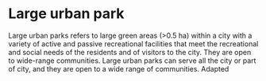 # Large urban park
Large urban parks refers to large green areas (>0.5 ha) within a city with a variety of active and passive recreational facilities that meet the recreational and social needs of the residents and of visitors to the city. They are open to wide-range communities. Large urban parks can serve all the city or part of city, and they are open to a wide range of communities. Adapted
